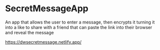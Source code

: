 # SecretMessageApp
An app that allows the user to enter a message, then encrypts it turning it into a like to share with a friend that can paste the link  into their browser and reveal the message


https://dwsecretmessage.netlify.app/
